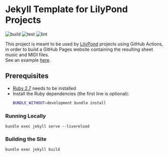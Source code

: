 # Jekyll Template for LilyPond Projects

![build](https://github.com/jeandeaual/lilypond-jekyll-template/workflows/build/badge.svg)
![test](https://github.com/jeandeaual/lilypond-jekyll-template/workflows/test/badge.svg)
![lint](https://github.com/jeandeaual/lilypond-jekyll-template/workflows/lint/badge.svg)

This project is meant to be used by [LilyPond](https://lilypond.org/) projects using GitHub Actions, in order to build a GitHub Pages website containing the resulting sheet music and MIDI files. \
See an example [here](https://jeandeaual.github.io/lilypond-allofme).

## Prerequisites

* [Ruby 2.7](https://www.ruby-lang.org/en/downloads/) needs to be installed
* Install the Ruby dependencies (the first line is optional):
    ```sh
    BUNDLE_WITHOUT=development bundle install
    ```

### Running Locally

```text
bundle exec jekyll serve --livereload
```

### Building the Site

```text
bundle exec jekyll build
```
